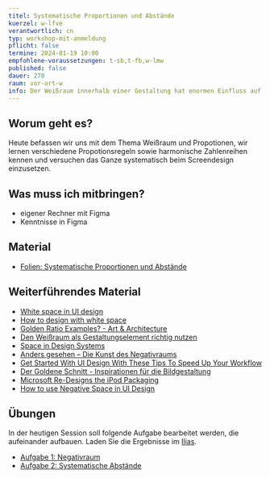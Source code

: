 ```yaml
---
titel: Systematische Proportionen und Abstände
kuerzel: w-lfve
verantwortlich: cn
typ: workshop-mit-anmeldung
pflicht: false
termine: 2024-01-19 10:00
empfohlene-voraussetzungen: t-sb,t-fb,w-lmw
published: false
dauer: 270
raum: vor-ort-w
info: Der Weißraum innerhalb einer Gestaltung hat enormen Einfluss auf die Wirkung der Gesamtkomposition. Heute gibt es Basics zum systematischen Aufbau von Abständen und Proportionen. Wie gehen wir systematisch mit Größen und Abständen um?
---
```


## Worum geht es?
Heute befassen wir uns mit dem Thema Weißraum und Propotionen, wir lernen verschiedene Propotionsregeln sowie harmonische Zahlenreihen kennen und versuchen das Ganze systematisch beim Screendesign einzusetzen.

## Was muss ich mitbringen?
- eigener Rechner mit Figma
- Kenntnisse in Figma

## Material

- [Folien: Systematische Proportionen und Abstände](../../download/workshops/systematische-proportionen-und-abstaende/systematische-proportionen-und-abstaende.pdf)

## Weiterführendes Material
- [White space in UI design](https://uxplanet.org/white-space-in-ui-design-8647d4f685a7)
- [How to design with white space](https://blog.prototypr.io/importance-of-white-space-in-design-5a40c0e65bfd)
- [Golden Ratio Examples? - Art & Architecture](https://www.geogebra.org/m/nmuaSXrK)
- [Den Weißraum als Gestaltungselement richtig nutzen](https://www.unternehmer-impulse.de/start/item/den-weissraum-als-gestaltungselement-richtig-nutzen)
- [Space in Design Systems](https://medium.com/eightshapes-llc/space-in-design-systems-188bcbae0d62)
- [Anders gesehen – Die Kunst des Negativraums](https://www.justinmind.com/blog/10-examples-of-white-space-design-websites-youll-want-to-copy/)
- [Get Started With UI Design With These Tips To Speed Up Your Workflow](https://www.smashingmagazine.com/2019/12/ui-design-tips-speed-up-workflow/)
- [Der Goldene Schnitt - Inspirationen für die Bildgestaltung](https://www.whitewall.com/de/mag/goldener-schnitt)
- [Microsoft Re-Designs the iPod Packaging](https://www.youtube.com/watch?v=EUXnJraKM3k)
- [How to use Negative Space in UI Design](https://www.youtube.com/watch?v=A0Ev_4zto4Y)

## Übungen
In der heutigen Session soll folgende Aufgabe bearbeitet werden, die aufeinander aufbauen. Laden Sie die Ergebnisse im [Ilias](https://ilias.th-koeln.de/goto.php?target=exc_1422052&client_id=ILIAS_FH_Koeln).
- [Aufgabe 1: Negativraum](/mi-bachelor-screendesign/assignments/workshop-006-negativraum/)
- [Aufgabe 2: Systematische Abstände](/mi-bachelor-screendesign/assignments/workshop-006-systematische-abstaende/)


<!-- 
## Upload
Bitte laden Sie Ihre Ergebnisse aus diesem Workshop bis zum **22.12.2022 0:00 Uhr** im [Ilias](https://ilias.th-koeln.de/goto.php?target=exc_1422052&client_id=ILIAS_FH_Koeln) hoch.

## Sie haben keinen Rechner?
Kein Problem, denn wir haben welche. Allerdings nur Macs. Uuuuuhh. Wenn Sie einen brauchen, bitte rechtzeitig an Volker Schaefer wenden. Unsere Rechner können nur für die Workshops und Trainings ausgeliehen werden. Im MI Pool stehen aber immer Rechner für Sie bereit. -->

